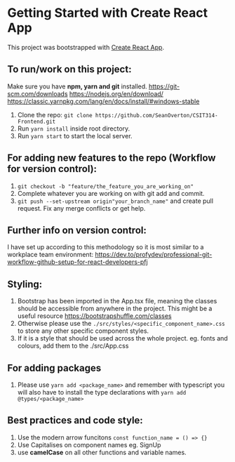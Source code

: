 # Getting Started with Create React App

This project was bootstrapped with [Create React App](https://github.com/facebook/create-react-app).

## To run/work on this project:

Make sure you have **npm, yarn and git** installed.
https://git-scm.com/downloads
https://nodejs.org/en/download/
https://classic.yarnpkg.com/lang/en/docs/install/#windows-stable

1) Clone the repo: ```git clone https://github.com/SeanOverton/CSIT314-Frontend.git```
2) Run ```yarn install``` inside root directory.
3) Run ```yarn start``` to start the local server.

## For adding new features to the repo (Workflow for version control):

1) ```git checkout -b "feature/the_feature_you_are_working_on"```
2) Complete whatever you are working on with git add and commit. 
3) ```git push --set-upstream origin"your_branch_name"``` and create pull request. Fix any merge conflicts or get help.

## Further info on version control:
I have set up according to this methodology so it is most similar to a workplace team environment: https://dev.to/profydev/professional-git-workflow-github-setup-for-react-developers-pfj

## Styling:
1) Bootstrap has been imported in the App.tsx file, meaning the classes should be accessible from anywhere in the project. This might be a useful resource https://bootstrapshuffle.com/classes
2) Otherwise please use the ```./src/styles/<specific_component_name>.css``` to store any other specific component styles. 
3) If it is a style that should be used across the whole project. eg. fonts and colours, add them to the ./src/App.css

## For adding packages
1) Please use ```yarn add <package_name>``` and remember with typescript you will also have to install the type declarations with ```yarn add @types/<package_name>```

## Best practices and code style:
1) Use the modern arrow funcitons ```const function_name = () => {}```
2) Use Capitalises on component names eg. SignUp
3) use **camelCase** on all other functions and variable names. 
